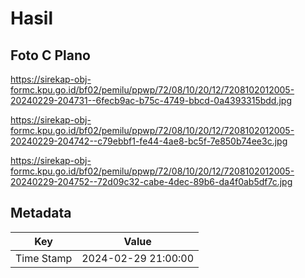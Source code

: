 # Hasil

## Foto C Plano

https://sirekap-obj-formc.kpu.go.id/bf02/pemilu/ppwp/72/08/10/20/12/7208102012005-20240229-204731--6fecb9ac-b75c-4749-bbcd-0a4393315bdd.jpg

https://sirekap-obj-formc.kpu.go.id/bf02/pemilu/ppwp/72/08/10/20/12/7208102012005-20240229-204742--c79ebbf1-fe44-4ae8-bc5f-7e850b74ee3c.jpg

https://sirekap-obj-formc.kpu.go.id/bf02/pemilu/ppwp/72/08/10/20/12/7208102012005-20240229-204752--72d09c32-cabe-4dec-89b6-da4f0ab5df7c.jpg


## Metadata

| Key        | Value               |
| ---------- | ------------------- |
| Time Stamp | 2024-02-29 21:00:00 |



